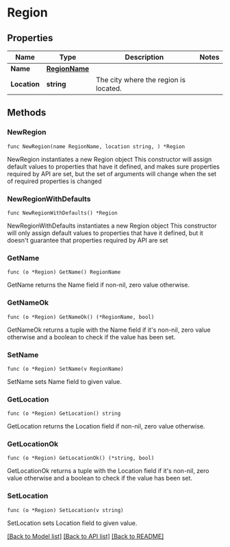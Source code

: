 # Region

## Properties

Name | Type | Description | Notes
------------ | ------------- | ------------- | -------------
**Name** | [**RegionName**](RegionName.md) |  | 
**Location** | **string** | The city where the region is located. | 

## Methods

### NewRegion

`func NewRegion(name RegionName, location string, ) *Region`

NewRegion instantiates a new Region object
This constructor will assign default values to properties that have it defined,
and makes sure properties required by API are set, but the set of arguments
will change when the set of required properties is changed

### NewRegionWithDefaults

`func NewRegionWithDefaults() *Region`

NewRegionWithDefaults instantiates a new Region object
This constructor will only assign default values to properties that have it defined,
but it doesn't guarantee that properties required by API are set

### GetName

`func (o *Region) GetName() RegionName`

GetName returns the Name field if non-nil, zero value otherwise.

### GetNameOk

`func (o *Region) GetNameOk() (*RegionName, bool)`

GetNameOk returns a tuple with the Name field if it's non-nil, zero value otherwise
and a boolean to check if the value has been set.

### SetName

`func (o *Region) SetName(v RegionName)`

SetName sets Name field to given value.


### GetLocation

`func (o *Region) GetLocation() string`

GetLocation returns the Location field if non-nil, zero value otherwise.

### GetLocationOk

`func (o *Region) GetLocationOk() (*string, bool)`

GetLocationOk returns a tuple with the Location field if it's non-nil, zero value otherwise
and a boolean to check if the value has been set.

### SetLocation

`func (o *Region) SetLocation(v string)`

SetLocation sets Location field to given value.



[[Back to Model list]](../README.md#documentation-for-models) [[Back to API list]](../README.md#documentation-for-api-endpoints) [[Back to README]](../README.md)


